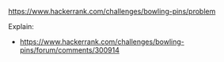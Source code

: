 https://www.hackerrank.com/challenges/bowling-pins/problem

Explain:
- https://www.hackerrank.com/challenges/bowling-pins/forum/comments/300914
